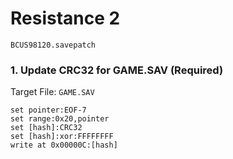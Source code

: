# Resistance 2 

`BCUS98120.savepatch`

### 1. Update CRC32 for GAME.SAV (Required)

Target File: `GAME.SAV`

```
set pointer:EOF-7
set range:0x20,pointer
set [hash]:CRC32
set [hash]:xor:FFFFFFFF
write at 0x00000C:[hash]
```

